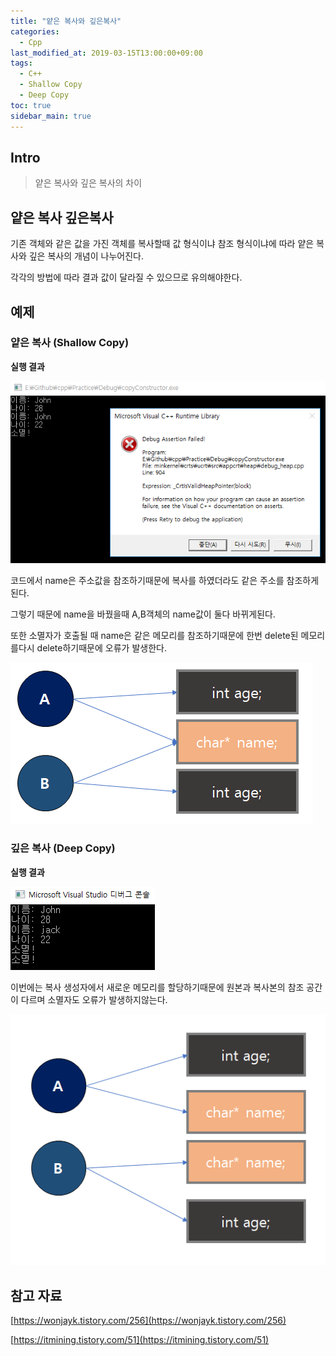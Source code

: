 ```yaml
---
title: "얕은 복사와 깊은복사"
categories: 
  - Cpp
last_modified_at: 2019-03-15T13:00:00+09:00
tags: 
  - C++
  - Shallow Copy
  - Deep Copy
toc: true
sidebar_main: true
---
```


## Intro

>  얕은 복사와 깊은 복사의 차이


## 얕은 복사 깊은복사

기존 객체와 같은 값을 가진 객체를 복사할때 값 형식이냐 참조 형식이냐에 따라 얕은 복사와 깊은 복사의 개념이 나누어진다. 

각각의 방법에 따라 결과 값이 달라질 수 있으므로 유의해야한다.


## 예제

### 얕은 복사 (Shallow Copy) 

<script src="https://gist.github.com/lesslate/d08e3ed62144c8015c00a3899ccc3367.js"></script>

**실행 결과**

![1](https://github.com/lesslate/lesslate.github.io/blob/master/assets/img/cpp/copy/1.png?raw=true)

코드에서 name은 주소값을 참조하기때문에 복사를 하였더라도 같은 주소를 참조하게된다.

그렇기 때문에 name을 바꿨을때 A,B객체의 name값이 둘다 바뀌게된다.

또한 소멸자가 호출될 때 name은 같은 메모리를 참조하기때문에 한번 delete된 메모리를다시 delete하기때문에 오류가 발생한다.

![3](https://github.com/lesslate/lesslate.github.io/blob/master/assets/img/cpp/copy/3.png?raw=true)


### 깊은 복사 (Deep Copy)

<script src="https://gist.github.com/lesslate/7c99ddf707b7e28c0d670c772b5d8700.js"></script>

**실행 결과**

![2](https://github.com/lesslate/lesslate.github.io/blob/master/assets/img/cpp/copy/2.png?raw=true)

이번에는 복사 생성자에서 새로운 메모리를 할당하기때문에 원본과 복사본의 참조 공간이 다르며 소멸자도 오류가 발생하지않는다.

![4](https://github.com/lesslate/lesslate.github.io/blob/master/assets/img/cpp/copy/4.png?raw=true)

## 참고 자료

[https://wonjayk.tistory.com/256](https://wonjayk.tistory.com/256)

[https://itmining.tistory.com/51](https://itmining.tistory.com/51)